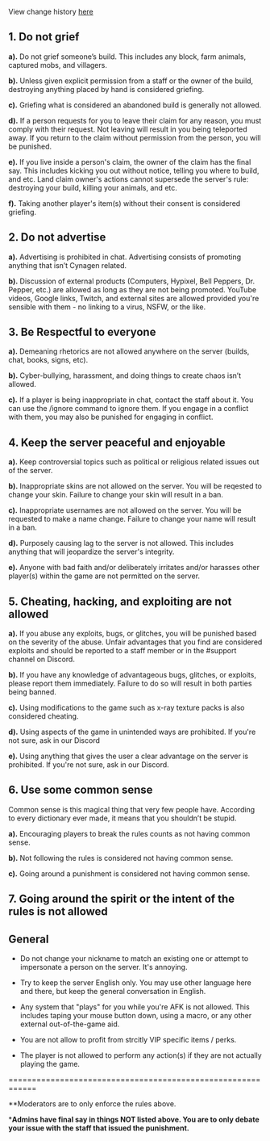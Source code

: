 View change history [here](https://github.com/Kyrobi/Cynagen/commits/master/Information/Rules.md)

## 1. Do not grief

**a).** Do not grief someone’s build. This includes any block, farm animals, captured mobs, and villagers.

**b).** Unless given explicit permission from a staff or the owner of the build, destroying anything placed by hand is considered griefing.

**c).** Griefing what is considered an abandoned build is generally not allowed.

**d).** If a person requests for you to leave their claim for any reason, you must comply with their request. Not leaving will result in you being teleported away. If you return to the claim without permission from the person, you will be punished.

**e).** If you live inside a person's claim, the owner of the claim has the final say. This includes kicking you out without notice, telling you where to build, and etc. Land claim owner's actions cannot supersede the server's rule: destroying your build, killing your animals, and etc. 

**f).** Taking another player's item(s) without their consent is considered griefing. 



## 2. Do not advertise
**a).** Advertising is prohibited in chat. Advertising consists of promoting anything that isn’t Cynagen related.

**b).** Discussion of external products (Computers, Hypixel, Bell Peppers, Dr. Pepper, etc.) are allowed as long as they are not being promoted. YouTube videos, Google links, Twitch, and external sites are allowed provided you're sensible with them - no linking to a virus, NSFW, or the like.



## 3. Be Respectful to everyone
**a).** Demeaning rhetorics are not allowed anywhere on the server (builds, chat, books, signs, etc).

**b).** Cyber-bullying, harassment, and doing things to create chaos isn’t allowed.

**c).** If a player is being inappropriate in chat, contact the staff about it. You can use the /ignore command to ignore them. If you engage in a conflict with them, you may also be punished for engaging in conflict.



## 4. Keep the server peaceful and enjoyable
**a).** Keep controversial topics such as political or religious related issues out of the server.

**b).** Inappropriate skins are not allowed on the server. You will be reqested to change your skin. Failure to change your skin will result in a ban.

**c).** Inappropriate usernames are not allowed on the server. You will be requested to make a name change. Failure to change your name will result in a ban.

**d).** Purposely causing lag to the server is not allowed. This includes anything that will jeopardize the server's integrity.

**e).** Anyone with bad faith and/or deliberately irritates and/or harasses other player(s) within the game are not permitted on the server.



## 5. Cheating, hacking, and exploiting are not allowed
**a).** If you abuse any exploits, bugs, or glitches, you will be punished based on the severity of the abuse. Unfair advantages that you find are considered exploits and should be reported to a staff member or in the #support channel on Discord. 

**b).** If you have any knowledge of advantageous bugs, glitches, or exploits, please report them immediately. Failure to do so will result in both parties being banned.

**c).** Using modifications to the game such as x-ray texture packs is also considered cheating.

**d).** Using aspects of the game in unintended ways are prohibited. If you're not sure, ask in our Discord

**e).** Using anything that gives the user a clear advantage on the server is prohibited. If you're not sure, ask in our Discord.



## 6. Use some common sense
Common sense is this magical thing that very few people have. According to every dictionary ever made, it means that you shouldn’t be stupid.

**a).** Encouraging players to break the rules counts as not having common sense.

**b).** Not following the rules is considered not having common sense.

**c).** Going around a punishment is considered not having common sense.



## 7. Going around the spirit or the intent of the rules is not allowed


## General

* Do not change your nickname to match an existing one or attempt to impersonate a person on the server. It's annoying.

* Try to keep the server English only. You may use other language here and there, but keep the general conversation in English.

* Any system that "plays" for you while you're AFK is not allowed. This includes taping your mouse button down, using a macro, or any other external out-of-the-game aid. 

* You are not allow to profit from strcitly VIP specific items / perks. 

* The player is not allowed to perform any action(s) if they are not actually playing the game.

============================================================

**Moderators are to only enforce the rules above.

***Admins have final say in things NOT listed above. You are to only debate your issue with the staff that issued the punishment.**
